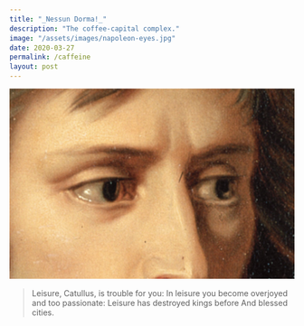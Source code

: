 ```yaml
---
title: "_Nessun Dorma!_"
description: "The coffee-capital complex."
image: "/assets/images/napoleon-eyes.jpg"
date: 2020-03-27
permalink: /caffeine
layout: post
---
```


![From "Napoleon Bonaparte on the Bridge at Arcole".](../assets/images/napoleon-eyes.png)

> Leisure, Catullus, is trouble for you:
> In leisure you become overjoyed and too passionate:
> Leisure has destroyed kings before
> And blessed cities.
